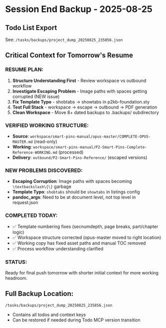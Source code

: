 # Session End Backup - 2025-08-25

## Todo List Export
See: `/tasks/backups/project_dump_20250825_235856.json`

## Critical Context for Tomorrow's Resume

### RESUME PLAN:
1. **Structure Understanding First** - Review workspace vs outbound workflow
2. **Investigate Escaping Problem** - Image paths with spaces getting corrupted (NEW issue)
3. **Fix Template Typo** - shobtabs → showtabs in p2kb-foundation.sty  
4. **Test Full Stack** - workspace → escape → outbound → PDF generation
5. **Clean Workspace** - Move 8+ dated backups to .backups/ subdirectory

### VERIFIED WORKING STRUCTURE:
- **Source**: `workspace/smart-pins-manual/opus-master/COMPLETE-OPUS-MASTER.md` (read-only)
- **Working**: `workspace/smart-pins-manual/P2-Smart-Pins-Complete-Reference-WORKING.md` (processed)  
- **Delivery**: `outbound/P2-Smart-Pins-Reference/` (escaped versions)

### NEW PROBLEMS DISCOVERED:
- **Escaping Corruption**: Image paths with spaces becoming `\textbackslash\{\}` garbage
- **Template Typo**: `shobtabs` should be `showtabs` in listings config
- **pandoc_args**: Need to be at document level, not top level in request.json

### COMPLETED TODAY:
- ✅ Template numbering fixes (secnumdepth, page breaks, part/chapter logic)
- ✅ Workspace structure corrected (opus-master moved to right location)
- ✅ Working copy has fixed asset paths and manual TOC removed
- ✅ Process workflow understanding clarified

### STATUS: 
Ready for final push tomorrow with shorter initial context for more working headroom.

## Full Backup Location:
`/tasks/backups/project_dump_20250825_235856.json`
- Contains all todos and context keys
- Can be restored if needed during Todo MCP version transition